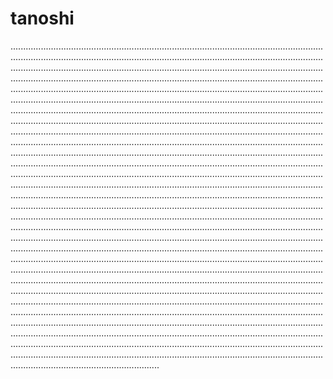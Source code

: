 # tanoshi
...................................................................................................................................................................................................................................................................................................................................................................................................................................................................................................................................................................................................................................................................................................................................................................................................................................................................................................................................................................................................................................................................................................................................................................................................................................................................................................................................................................................................................................................................................................................................................................................................................................................................................................................................................................................................................................................................................................................................................................................................................................................................................................................................................................................................................................................................................................................................................................................................................................................................................................................................................................................................................................................................................................................................................................................................................................................................................................................................................................................................................................................................................................................................................................................................................................................................................................................................................................................................................................................................................................................................................................................................................................................................................................................................................................................................................................................................................................................................